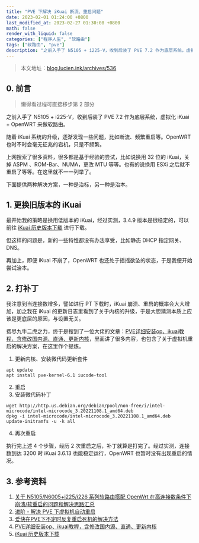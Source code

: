```yaml
---
title: "PVE 下解决 iKuai 断流、重启问题"
date: 2023-02-01 01:24:00 +0800
last_modified_at: 2023-02-27 01:30:08 +0800
math: false
render_with_liquid: false
categories: ["程序人生", "软路由"]
tags: ["软路由", "pve"]
description: "之前入手了 N5105 + i225-V，收到后装了 PVE 7.2 作为底层系统，虚拟化 iKuai + OpenWRT 来做软路由。 随着 iKuai 系统的升级，逐渐发现一些问题，比如断流、频繁重启等。OpenWRT 也时不时会毫无征兆的宕机，只是不频繁。 上网搜索了很多资料，很多都是基于经验的尝试，比如说换用 32 位的 iKuai，关掉 ASPM 、ROM-Bar、NUMA，更改 MTU 等等。也有的说换用 ESXi 之后就不重启了等等。在这里就不一一列举了。 下面提供两种解决方案，一种是治标，另一种是治本。"
---
```


> 本文地址：[blog.lucien.ink/archives/536][this]

## 0. 前言

> 懒得看过程可直接移步第 2 部分

之前入手了 N5105 + i225-V，收到后装了 PVE 7.2 作为底层系统，虚拟化 iKuai + OpenWRT 来做软路由。

随着 iKuai 系统的升级，逐渐发现一些问题，比如断流、频繁重启等。OpenWRT 也时不时会毫无征兆的宕机，只是不频繁。

上网搜索了很多资料，很多都是基于经验的尝试，比如说换用 32 位的 iKuai，关掉 ASPM 、ROM-Bar、NUMA，更改 MTU 等等。也有的说换用 ESXi 之后就不重启了等等。在这里就不一一列举了。

下面提供两种解决方案，一种是治标，另一种是治本。

## 1. 更换旧版本的 iKuai

最开始我的策略是换用低版本的 iKuai，经过实测，3.4.9 版本是很稳定的，可以前往 [iKuai 历史版本下载][firmware] 进行下载。

但这样的问题是，新的一些特性都没有办法享受，比如静态 DHCP 指定网关、DNS。

再加上，即便 iKuai 不崩了，OpenWRT 也还处于摇摇欲坠的状态，于是我便开始尝试治本。

## 2. 打补丁

我注意到当连接数增多，譬如进行 PT 下载时，iKuai 崩溃、重启的概率会大大增加，加之我在 iKuai 的更新日志里看到了关于内核的升级，于是大胆猜测本质上应该是更底层的原因，与设置无关。

费尽九牛二虎之力，终于是搜到了一位大佬的文章：[PVE详细安装op、ikuai教程，含修改国内源、直通、更新内核][installation_guide]，里面讲了很多内容，也包含了关于虚拟机重启的解决方案，在这里作个提炼。

1. 更新内核、安装微代码更新套件

```shell
apt update
apt install pve-kernel-6.1 iucode-tool
```

2. 重启
3. 安装微代码补丁

```shell
wget http://http.us.debian.org/debian/pool/non-free/i/intel-microcode/intel-microcode_3.20221108.1_amd64.deb
dpkg -i intel-microcode/intel-microcode_3.20221108.1_amd64.deb
update-initramfs -u -k all
```

4. 再次重启

执行完上述 4 个步骤，经历 2 次重启之后，补丁就算是打完了。经过实测，连接数到达 3200 时 iKuai 3.6.13 也能稳定运行，OpenWRT 也暂时没有出现重启的情况。

## 3. 参考资料

1. [关于 N5105/N6005+i225/i226 系列软路由搭配 OpenWrt 在高连接数条件下崩溃/软重启的问题和解决思路汇总][v2ex]
2. [进阶 - 解决 PVE 下虚拟机自动重启][mbrjun]
3. [爱快在PVE下不定时反复重启死机的解决方法][fusionhex]
4. [PVE详细安装op、ikuai教程，含修改国内源、直通、更新内核][installation_guide]
5. [iKuai 历史版本下载][firmware]

[this]: https://blog.lucien.ink/archives/536/
[firmware]: https://lucienshui.github.io/ikuai-firmware/
[installation_guide]: https://www.right.com.cn/forum/thread-8106799-1-1.html
[v2ex]: https://www.v2ex.com/t/879368
[mbrjun]: https://www.mbrjun.cn/archives/417/
[fusionhex]: https://www.cnblogs.com/fusionhex/p/16201651.html